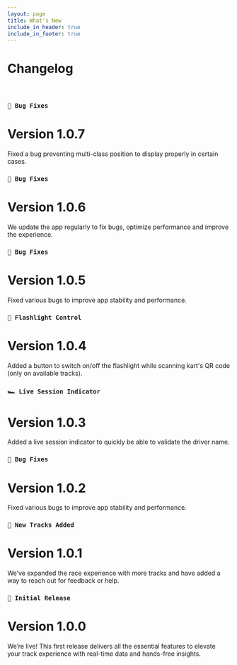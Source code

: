 ```yaml
---
layout: page
title: What's New
include_in_header: true
include_in_footer: true
---
```


# Changelog

<br>

### `🐞 Bug Fixes`

# **Version 1.0.7**

Fixed a bug preventing multi-class position to display properly in certain cases.

### `🐞 Bug Fixes`

# **Version 1.0.6**

We update the app regularly to fix bugs, optimize performance and improve the experience.

### `🐞 Bug Fixes`

# **Version 1.0.5**

Fixed various bugs to improve app stability and performance.

### `🔦 Flashlight Control`

# **Version 1.0.4**

Added a button to switch on/off the flashlight while scanning kart's QR code (only on available tracks).

### `🏎️ Live Session Indicator`

# **Version 1.0.3**

Added a live session indicator to quickly be able to validate the driver name.

### `🐞 Bug Fixes`

# **Version 1.0.2**

Fixed various bugs to improve app stability and performance.

### `🏁 New Tracks Added`

# **Version 1.0.1**

We’ve expanded the race experience with more tracks and have added a way to reach out for feedback or help.

### `🚀 Initial Release`

# **Version 1.0.0**

We’re live! This first release delivers all the essential features to elevate your track experience with real-time data and hands-free insights.

<br>
